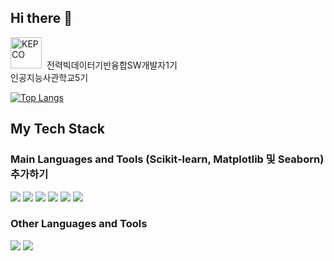 ## Hi there 👋
<img src="https://i.namu.wiki/i/pVR5Rghdqk6pU41stMDSjjE0C_4-uGXM76nqZ53xoi6_oAfqtMMIw4r8JqZr4xYtXPgZs7rRtK6iAjsKrZNvpu2L1VTAo3PStMCX2tIyS6fotP11Jyk1M3FZAm6mS7UL3UAb2A026GYt3Xe-ZTWtOw.svg" alt="KEPCO" style="height: 50px; margin-right: 8px;">전력빅데이터기반융합SW개발자1기<br>
인공지능사관학교5기<br>


[![Top Langs](https://github-readme-stats.vercel.app/api/top-langs/?username=YooooSW&langs_count=5&layout=compact&theme=dark)](https://github.com/YooooSW)

<!--
**YooooSW/YooooSW** is a ✨ _special_ ✨ repository because its README.md (this file) appears on your GitHub profile.

Here are some ideas to get you started:

- 🔭 I’m currently working on ...
- 🌱 I’m currently learning ...
- 👯 I’m looking to collaborate on ...
- 🤔 I’m looking for help with ...
- 💬 Ask me about ...
- 📫 How to reach me: ...
- 😄 Pronouns: ...
- ⚡ Fun fact: ...
-->

## My Tech Stack
### Main Languages and Tools (Scikit-learn, Matplotlib 및 Seaborn) 추가하기
<img src="https://img.shields.io/badge/Python-3776AB?style=for-the-badge&logo=Python&logoColor=white"/> <img src="https://img.shields.io/badge/SQL-4479A1?style=for-the-badge&logo=MySQL&logoColor=white"/>
<img src="https://img.shields.io/badge/Pandas-150458?style=for-the-badge&logo=pandas&logoColor=white"/> <img src="https://img.shields.io/badge/NumPy-013243?style=for-the-badge&logo=NumPy&logoColor=white"/>
<img src="https://img.shields.io/badge/Jupyter-F37626?style=for-the-badge&logo=Jupyter&logoColor=white"/> <img src="https://img.shields.io/badge/GitHub-181717?style=for-the-badge&logo=GitHub&logoColor=white"/>

### Other Languages and Tools
<img src="https://img.shields.io/badge/JavaScript-F7DF1E?style=for-the-badge&logo=JavaScript&logoColor=black"/> <img src="https://img.shields.io/badge/Django-092E20?style=for-the-badge&logo=Django&logoColor=white"/>
